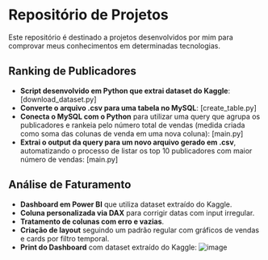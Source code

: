# Repositório de Projetos

Este repositório é destinado a projetos desenvolvidos por mim para comprovar meus conhecimentos em determinadas tecnologias.

## Ranking de Publicadores

- **Script desenvolvido em Python que extrai dataset do Kaggle**: [download_dataset.py]
- **Converte o arquivo .csv para uma tabela no MySQL**: [create_table.py]
- **Conecta o MySQL com o Python** para utilizar uma query que agrupa os publicadores e rankeia pelo número total de vendas (medida criada como soma das colunas de venda em uma nova coluna): [main.py]
- **Extrai o output da query para um novo arquivo gerado em .csv**, automatizando o processo de listar os top 10 publicadores com maior número de vendas: [main.py]

## Análise de Faturamento

- **Dashboard em Power BI** que utiliza dataset extraído do Kaggle.
- **Coluna personalizada via DAX** para corrigir datas com input irregular.
- **Tratamento de colunas com erro e vazias**.
- **Criação de layout** seguindo um padrão regular com gráficos de vendas e cards por filtro temporal.
- **Print do Dashboard** com dataset extraído do Kaggle:
 ![image](https://github.com/user-attachments/assets/48b2ee7a-6ff6-4e4d-b474-4ccdc413fe6a)
